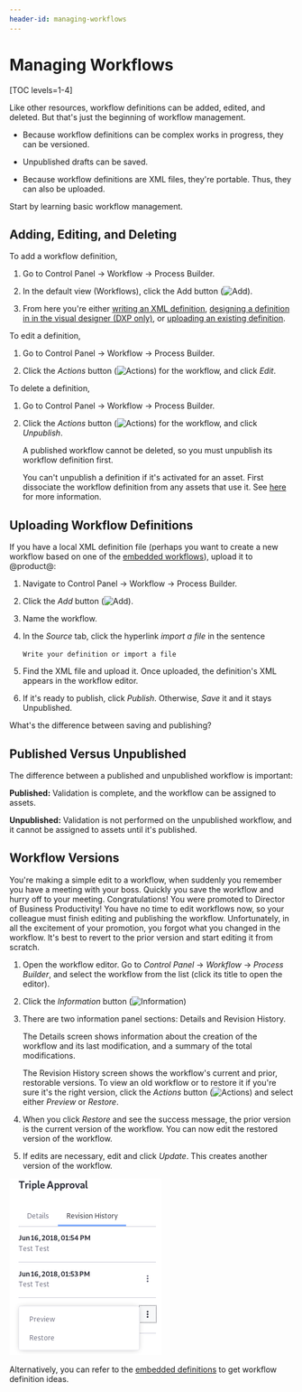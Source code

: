 ```yaml
---
header-id: managing-workflows
---
```


# Managing Workflows

[TOC levels=1-4]

Like other resources, workflow definitions can be added, edited, and deleted.
But that's just the beginning of workflow management.

- Because workflow definitions can be complex works in progress, they can be
    versioned.

- Unpublished drafts can be saved.

- Because workflow definitions are XML files, they're portable. Thus, they can
    also be uploaded.

Start by learning basic workflow management.

## Adding, Editing, and Deleting

To add a workflow definition,

1.  Go to Control Panel &rarr; Workflow &rarr; Process Builder.

2.  In the default view (Workflows), click the Add button
    (![Add](../../images/icon-add.png)).

3.  From here you're either
    [writing an XML definition](/docs/7-2/reference/-/knowledge_base/r/crafting-xml-workflow-definitions),
    [designing a definition in in the visual designer (DXP only)](https://customer.liferay.com/documentation/7.2/admin/-/official_documentation/portal/kaleo-designer),
    or
    [uploading an existing definition](#uploading-workflow-definitions).

To edit a definition,

1.  Go to Control Panel &rarr; Workflow &rarr; Process Builder.

2.  Click the *Actions* button (![Actions](../../images/icon-actions.png))
    for the workflow, and click *Edit*.

To delete a definition,

1.  Go to Control Panel &rarr; Workflow &rarr; Process Builder.

2.  Click the *Actions* button (![Actions](../../images/icon-actions.png))
    for the workflow, and click *Unpublish*.

    A published workflow cannot be deleted, so you must unpublish its workflow
    definition first.

    You can't unpublish a definition if it's activated for an asset. First
    dissociate the workflow definition from any assets that use it. See
    [here](/docs/7-2/user/-/knowledge_base/u/activating-workflow) for more
    information.

## Uploading Workflow Definitions

If you have a local XML definition file (perhaps you want to create a new
workflow based on one of the
[embedded workflows](/docs/7-2/user/-/knowledge_base/u/workflow#embedded-workflows)),
upload it to @product@:

1.  Navigate to Control Panel &rarr; Workflow &rarr; Process Builder.

2.  Click the *Add* button (![Add](../../images/icon-add.png)).

3.  Name the workflow.

4.  In the *Source* tab, click the hyperlink *import a file* in the sentence

    `Write your definition or import a file`

5.  Find the XML file and upload it. Once uploaded, the definition's XML
    appears in the workflow editor.

6.  If it's ready to publish, click *Publish*. Otherwise, *Save* it and it stays
    Unpublished.

What's the difference between saving and publishing?

## Published Versus Unpublished

The difference between a published and unpublished workflow is important:

**Published:** Validation is complete, and the workflow can be assigned to
assets.

**Unpublished:** Validation is not performed on the unpublished workflow, and it
cannot be assigned to assets until it's published.

## Workflow Versions

You're making a simple edit to a workflow, when suddenly you remember you have a
meeting with your boss. Quickly you save the workflow and hurry off to your
meeting. Congratulations! You were promoted to Director of Business
Productivity! You have no time to edit workflows now, so your colleague must
finish editing and publishing the workflow. Unfortunately, in all the excitement
of your promotion, you forgot what you changed in the workflow. It's best to
revert to the prior version and start editing it from scratch.

1.  Open the workflow editor. Go to *Control Panel* &rarr; *Workflow* &rarr;
    *Process Builder*, and select the workflow from the list (click its title to
    open the editor).

2.  Click the *Information* button
    (![Information](../../images/icon-information.png))

3.  There are two information panel sections: Details and Revision
    History.

    The Details screen shows information about the creation of the workflow and
    its last modification, and a summary of the total modifications.

    The Revision History screen shows the workflow's current and prior,
    restorable versions. To view an old workflow or to restore it if you're sure
    it's the right version, click the *Actions* button
    (![Actions](../../images/icon-actions.png)) and select either *Preview* or
    *Restore*.

4.  When you click *Restore* and see the success message, the prior version
    is the current version of the workflow. You can now edit the restored
    version of the workflow.

5.  If edits are necessary, edit and click *Update*. This creates another
    version of the workflow.

![Figure 1: View and restore prior versions of a workflow.](../../images/workflow-revisions.png)

Alternatively, you can refer to the
[embedded definitions](/docs/7-2/user/-/knowledge_base/u/workflow#embedded-workflows)
to get workflow definition ideas.
